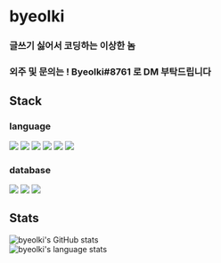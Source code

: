 
# byeolki

### 글쓰기 싫어서 코딩하는 이상한 놈
### 외주 및 문의는 ! Byeolki#8761 로 DM 부탁드립니다

## Stack

### language
<img src="https://img.shields.io/badge/python-4374D9?style=for-the-badge&logo=python&logoColor=white"> <img src="https://img.shields.io/badge/html5-E34F26?style=for-the-badge&logo=html5&logoColor=white"> <img src="https://img.shields.io/badge/css-1572B6?style=for-the-badge&logo=css3&logoColor=white"> <img src="https://img.shields.io/badge/javascript-F7DF1E?style=for-the-badge&logo=javascript&logoColor=white"> <img src="https://img.shields.io/badge/C-A8B9CC?style=for-the-badge&logo=C&logoColor=white"> <img src="https://img.shields.io/badge/Java-007396?style=flat&logo=OpenJDK&logoColor=white">

### database
<img src="https://img.shields.io/badge/sqlite-003B57?style=for-the-badge&logo=sqlite&logoColor=white"> <img src="https://img.shields.io/badge/firebase-FFCA28?style=for-the-badge&logo=firebase&logoColor=white"> <img src="https://img.shields.io/badge/json-000000?style=for-the-badge&logo=json&logoColor=white"> 

## Stats
![byeolki's GitHub stats](https://github-readme-stats.vercel.app/api?username=byeolki&count_private=true&theme=radical)<br>
![byeolki's language stats](https://github-readme-stats.vercel.app/api/top-langs/?username=byeolki&langs_count=8&layout=compact&theme=radical)
